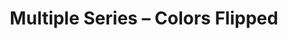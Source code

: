 ---
id: D.03
title: Multiple Series – Colors Flipped
sidebar_label: Multiple Series – colors flipped
---